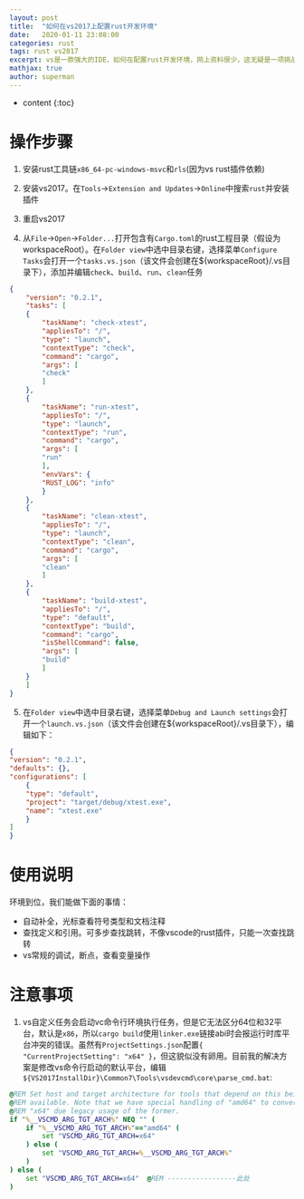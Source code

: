 ```yaml
---
layout: post
title:  "如何在vs2017上配置rust开发环境"
date:   2020-01-11 23:08:00
categories: rust
tags: rust vs2017
excerpt: vs是一款强大的IDE，如何在配置rust开发环境，网上资料很少，这无疑是一项挑战
mathjax: true
author: superman
---
```


* content
{:toc}

# 操作步骤

1. 安装rust工具链`x86_64-pc-windows-msvc`和`rls`(因为vs rust插件依赖)

2. 安装vs2017。在`Tools`->`Extension and Updates`->`Online`中搜索`rust`并安装插件

3. 重启vs2017

4. 从`File`->`Open`->`Folder...`打开包含有`Cargo.toml`的rust工程目录（假设为workspaceRoot）。在`Folder view`中选中目录右键，选择菜单`Configure Tasks`会打开一个`tasks.vs.json`（该文件会创建在${workspaceRoot}/.vs目录下），添加并编辑`check`、`build`、`run`、`clean`任务

```json
{
    "version": "0.2.1",
    "tasks": [
    {
        "taskName": "check-xtest",
        "appliesTo": "/",
        "type": "launch",
        "contextType": "check",
        "command": "cargo",
        "args": [
        "check"
        ]
    },
    {
        "taskName": "run-xtest",
        "appliesTo": "/",
        "type": "launch",
        "contextType": "run",
        "command": "cargo",
        "args": [
        "run"
        ],
        "envVars": {
        "RUST_LOG": "info"
        }
    },
    {
        "taskName": "clean-xtest",
        "appliesTo": "/",
        "type": "launch",
        "contextType": "clean",
        "command": "cargo",
        "args": [
        "clean"
        ]
    },
    {
        "taskName": "build-xtest",
        "appliesTo": "/",
        "type": "default",
        "contextType": "build",
        "command": "cargo",
        "isShellCommand": false,
        "args": [
        "build"
        ]
    }
    ]
}
```

5. 在`Folder view`中选中目录右键，选择菜单`Debug and Launch settings`会打开一个`launch.vs.json`（该文件会创建在${workspaceRoot}/.vs目录下），编辑如下：

```json
{
"version": "0.2.1",
"defaults": {},
"configurations": [
    {
    "type": "default",
    "project": "target/debug/xtest.exe",
    "name": "xtest.exe"
    }
]
}
```

# 使用说明

环境到位，我们能做下面的事情：

* 自动补全，光标查看符号类型和文档注释
* 查找定义和引用。可多步查找跳转，不像vscode的rust插件，只能一次查找跳转
* vs常规的调试，断点，查看变量操作

# 注意事项

1. vs自定义任务会启动vc命令行环境执行任务，但是它无法区分64位和32平台，默认是`x86`，所以`cargo build`使用`linker.exe`链接abi时会报运行时库平台冲突的错误。虽然有`ProjectSettings.json`配置`{ "CurrentProjectSetting": "x64" }`，但这貌似没有卵用。目前我的解决方案是修改vs命令行启动的默认平台，编辑`${VS2017InstallDir}\Common7\Tools\vsdevcmd\core\parse_cmd.bat`:

```bat
@REM Set host and target architecture for tools that depend on this being
@REM available. Note that we have special handling of "amd64" to convert to
@REM "x64" due legacy usage of the former.
if "%__VSCMD_ARG_TGT_ARCH%" NEQ "" (
    if "%__VSCMD_ARG_TGT_ARCH%"=="amd64" (
        set "VSCMD_ARG_TGT_ARCH=x64"
    ) else (
        set "VSCMD_ARG_TGT_ARCH=%__VSCMD_ARG_TGT_ARCH%"
    )
) else (
    set "VSCMD_ARG_TGT_ARCH=x64"  @REM -----------------此处
)
```


